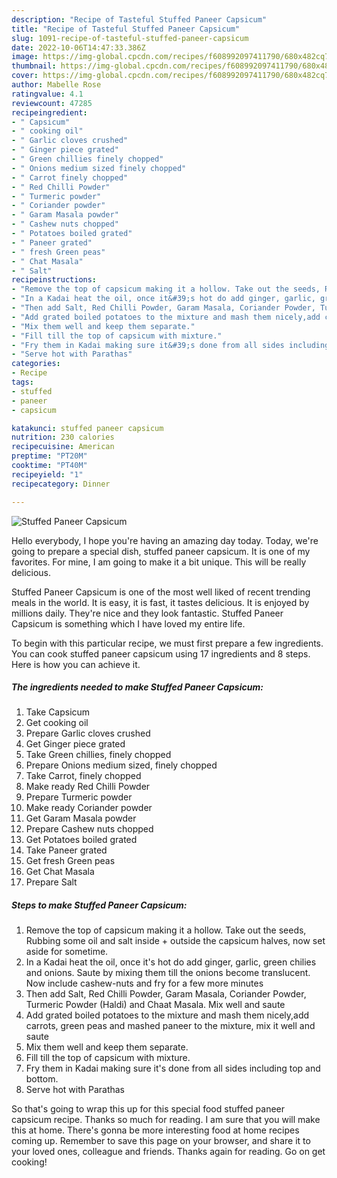 ```yaml
---
description: "Recipe of Tasteful Stuffed Paneer Capsicum"
title: "Recipe of Tasteful Stuffed Paneer Capsicum"
slug: 1091-recipe-of-tasteful-stuffed-paneer-capsicum
date: 2022-10-06T14:47:33.386Z
image: https://img-global.cpcdn.com/recipes/f608992097411790/680x482cq70/stuffed-paneer-capsicum-recipe-main-photo.jpg
thumbnail: https://img-global.cpcdn.com/recipes/f608992097411790/680x482cq70/stuffed-paneer-capsicum-recipe-main-photo.jpg
cover: https://img-global.cpcdn.com/recipes/f608992097411790/680x482cq70/stuffed-paneer-capsicum-recipe-main-photo.jpg
author: Mabelle Rose
ratingvalue: 4.1
reviewcount: 47285
recipeingredient:
- " Capsicum"
- " cooking oil"
- " Garlic cloves crushed"
- " Ginger piece grated"
- " Green chillies finely chopped"
- " Onions medium sized finely chopped"
- " Carrot finely chopped"
- " Red Chilli Powder"
- " Turmeric powder"
- " Coriander powder"
- " Garam Masala powder"
- " Cashew nuts chopped"
- " Potatoes boiled grated"
- " Paneer grated"
- " fresh Green peas"
- " Chat Masala"
- " Salt"
recipeinstructions:
- "Remove the top of capsicum making it a hollow. Take out the seeds, Rubbing some oil and salt inside + outside the capsicum halves, now set aside for sometime."
- "In a Kadai heat the oil, once it&#39;s hot do add ginger, garlic, green chilies and onions. Saute by mixing them till the onions become translucent. Now include cashew-nuts and fry for a few more minutes"
- "Then add Salt, Red Chilli Powder, Garam Masala, Coriander Powder, Turmeric Powder (Haldi) and Chaat Masala. Mix well and saute"
- "Add grated boiled potatoes to the mixture and mash them nicely,add carrots, green peas and mashed paneer to the mixture, mix it well and saute"
- "Mix them well and keep them separate."
- "Fill till the top of capsicum with mixture."
- "Fry them in Kadai making sure it&#39;s done from all sides including top and bottom."
- "Serve hot with Parathas"
categories:
- Recipe
tags:
- stuffed
- paneer
- capsicum

katakunci: stuffed paneer capsicum 
nutrition: 230 calories
recipecuisine: American
preptime: "PT20M"
cooktime: "PT40M"
recipeyield: "1"
recipecategory: Dinner

---
```



![Stuffed Paneer Capsicum](https://img-global.cpcdn.com/recipes/f608992097411790/680x482cq70/stuffed-paneer-capsicum-recipe-main-photo.jpg)

Hello everybody, I hope you're having an amazing day today. Today, we're going to prepare a special dish, stuffed paneer capsicum. It is one of my favorites. For mine, I am going to make it a bit unique. This will be really delicious.



Stuffed Paneer Capsicum is one of the most well liked of recent trending meals in the world. It is easy, it is fast, it tastes delicious. It is enjoyed by millions daily. They're nice and they look fantastic. Stuffed Paneer Capsicum is something which I have loved my entire life.


To begin with this particular recipe, we must first prepare a few ingredients. You can cook stuffed paneer capsicum using 17 ingredients and 8 steps. Here is how you can achieve it.

<!--inarticleads1-->

##### The ingredients needed to make Stuffed Paneer Capsicum:

1. Take  Capsicum
1. Get  cooking oil
1. Prepare  Garlic cloves crushed
1. Get  Ginger piece grated
1. Take  Green chillies, finely chopped
1. Prepare  Onions medium sized, finely chopped
1. Take  Carrot, finely chopped
1. Make ready  Red Chilli Powder
1. Prepare  Turmeric powder
1. Make ready  Coriander powder
1. Get  Garam Masala powder
1. Prepare  Cashew nuts chopped
1. Get  Potatoes boiled grated
1. Take  Paneer grated
1. Get  fresh Green peas
1. Get  Chat Masala
1. Prepare  Salt




<!--inarticleads2-->

##### Steps to make Stuffed Paneer Capsicum:

1. Remove the top of capsicum making it a hollow. Take out the seeds, Rubbing some oil and salt inside + outside the capsicum halves, now set aside for sometime.
1. In a Kadai heat the oil, once it&#39;s hot do add ginger, garlic, green chilies and onions. Saute by mixing them till the onions become translucent. Now include cashew-nuts and fry for a few more minutes
1. Then add Salt, Red Chilli Powder, Garam Masala, Coriander Powder, Turmeric Powder (Haldi) and Chaat Masala. Mix well and saute
1. Add grated boiled potatoes to the mixture and mash them nicely,add carrots, green peas and mashed paneer to the mixture, mix it well and saute
1. Mix them well and keep them separate.
1. Fill till the top of capsicum with mixture.
1. Fry them in Kadai making sure it&#39;s done from all sides including top and bottom.
1. Serve hot with Parathas




So that's going to wrap this up for this special food stuffed paneer capsicum recipe. Thanks so much for reading. I am sure that you will make this at home. There's gonna be more interesting food at home recipes coming up. Remember to save this page on your browser, and share it to your loved ones, colleague and friends. Thanks again for reading. Go on get cooking!
